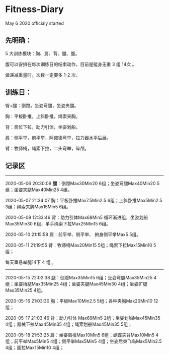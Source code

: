 # Fitness-Diary

 May 6 2020 officialy started

## 先明确：

5 大训练模块：胸、肩、背、腿、腹。

腹可以安排在每次训练日的结束动作，目前是挺身无重 3 组 14次 。

做递减重量时，次数一定要多 1-2 次。

## 训练日：

臀+腿：倒蹬，坐姿弯腿，坐姿夹腿。

胸：平板卧推，上斜卧推，绳索夹胸。

背：高位下拉，助力引体，坐姿划船。

肩：侧平举，前平举，阿诺德弯举，拉力器水平后展。

臂：牧师椅，绳索下拉，二头弯举，碎颅。

## 记录区

------

2020-05-06 20:30:09 **腿**：倒蹬Max30Min20 6组；坐姿弯腿Max40Min20 5组；坐姿夹腿Max40Min25 4组。

2020-05-07 21:34:07 胸：平板卧推Max7.5Min2.5 6组；上斜卧推Max5Min2.5 3组；绳索夹胸Max15Min5 6组。

2020-05-09 12:33:46 背：助力引体Max68Min5 循环渐进组，坐姿划船Max35Min30 6组，单手绳索下拉Max25Min15 6组。

2020-05-10 21:15:58 肩：前平举、侧平举、 俯身侧平举Max5 5组。

2020-05-11 21:19:55 臂：牧师椅Max20Min15 5组；绳索下拉Max15Min10 5组；

每天垂悬举腿14下 4 组 。

------

2020-05-15 22:02:38 腿：倒蹬Max35Min15 6组；坐姿弯腿Max35Min25 4组；坐姿抬腿Max35Min25 4组；坐姿夹腿Max45Min30 4组；坐姿扩腿Max35Min25 4组。

2020-05-16 21:03:30 胸：平板Max10Min2.5 5组；各种夹胸Max20Min10 12组； 

2020-05-17 21:03:46 背：助力引体 Max69Min5 2组；坐姿划船Max45Min35 4组；器械下拉Max45Min35 4组；绳索划船Max45Min35 5组；

2020-05-18 21:53:25 肩：坐姿肩推Max10Min5 6组；蝴蝶夹背Max10Min5 4组；前平举Max5Min5 4组；侧平举Max5Min5 4组；坐姿后束飞鸟Max5Min2.5 4组；面拉Max15Min10 4组；